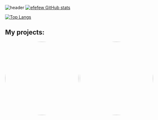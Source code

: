 ![header](https://capsule-render.vercel.app/api?type=waving&color=gradient&height=256&section=header&text=Hello%20world!&fontSize=75&animation=fadeIn&fontAlignY=30&desc=My%20GitHub%20profile!&descAlignY=51&descAlign=62)
[![efefew GitHub stats](https://github-readme-stats.vercel.app/api?username=efefew&theme=cobalt)](https://github.com/anuraghazra/github-readme-stats)

[![Top Langs](https://github-readme-stats.vercel.app/api/top-langs/?username=efefew&hide_progress=false&theme=cobalt)](https://github.com/anuraghazra/github-readme-stats)
## My projects:
<a href="https://github.com/efefew/Local-Chess"><img src="https://user-images.githubusercontent.com/29331867/224493599-65c92712-6905-47ef-bea8-d90d7094fe57.png" height="auto" width="240" style="border-radius:50%"></a>
<a href="[https://github.com/efefew/Sapper](https://github.com/efefew/Local-Chess)"><img src="https://user-images.githubusercontent.com/29331867/234648282-c2e3922b-d817-4e42-958c-4c8b07ef420e.png" height="auto" width="240" style="border-radius:50%"></a>
